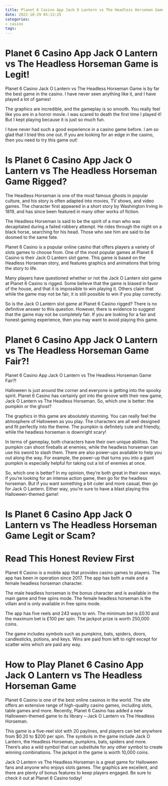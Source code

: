 ```yaml
---
title: Planet 6 Casino App Jack O Lantern vs The Headless Horseman Game is Legit!
date: 2022-10-29 05:13:25
categories:
- casino
tags:
---
```



#  Planet 6 Casino App Jack O Lantern vs The Headless Horseman Game is Legit!

Planet 6 Casino Jack O Lantern vs The Headless Horseman Game is by far the best game in the casino. I have never seen anything like it, and I have played a lot of games!

The graphics are incredible, and the gameplay is so smooth. You really feel like you are in a horror movie. I was scared to death the first time I played it! But I kept playing because it is just so much fun.

I have never had such a good experience in a casino game before. I am so glad that I tried this one out. If you are looking for an edge in the casino, then you need to try this game out!

#  Is Planet 6 Casino App Jack O Lantern vs The Headless Horseman Game Rigged?

The Headless Horseman is one of the most famous ghosts in popular culture, and his story is often adapted into movies, TV shows, and video games. The character first appeared in a short story by Washington Irving in 1819, and has since been featured in many other works of fiction.

The Headless Horseman is said to be the spirit of a man who was decapitated during a failed robbery attempt. He rides through the night on a black horse, searching for his head. Those who see him are said to be doomed to the same fate.

Planet 6 Casino is a popular online casino that offers players a variety of slots games to choose from. One of the most popular games at Planet 6 Casino is their Jack O Lantern slot game. This game is based on the Headless Horseman story, and features graphics and animations that bring the story to life.

Many players have questioned whether or not the Jack O Lantern slot game at Planet 6 Casino is rigged. Some believe that the game is biased in favor of the house, and that it is impossible to win playing it. Others claim that while the game may not be fair, it is still possible to win if you play correctly.

So is the Jack O Lantern slot game at Planet 6 Casino rigged? There is no definitive answer to this question. However, there is evidence to suggest that the game may not be completely fair. If you are looking for a fair and honest gaming experience, then you may want to avoid playing this game.

#  Planet 6 Casino App Jack O Lantern vs The Headless Horseman Game Fair?!

Planet 6 Casino App Jack O Lantern vs The Headless Horseman Game Fair?!

 Halloween is just around the corner and everyone is getting into the spooky spirit. Planet 6 Casino has certainly got into the groove with their new game, Jack O Lantern vs The Headless Horseman. So, which one is better: the pumpkin or the ghost?

The graphics in this game are absolutely stunning. You can really feel the atmosphere of Halloween as you play. The characters are all well designed and fit perfectly into the theme. The pumpkin is definitely cute and friendly, while the headless horseman is downright scary!

In terms of gameplay, both characters have their own unique abilities. The pumpkin can shoot fireballs at enemies, while the headless horseman can use his sword to slash them. There are also power-ups available to help you out along the way. For example, the power-up that turns you into a giant pumpkin is especially helpful for taking out a lot of enemies at once.

So, which one is better? In my opinion, they’re both great in their own ways. If you’re looking for an intense action game, then go for the headless horseman. But if you want something a bit cuter and more casual, then go for Jack O Lantern. Either way, you’re sure to have a blast playing this Halloween-themed game!

#  Is Planet 6 Casino App Jack O Lantern vs The Headless Horseman Game Legit or Scam?

# Read This Honest Review First

Planet 6 Casino is a mobile app that provides casino games to players. The app has been in operation since 2017. The app has both a male and a female headless horseman character.

The male headless horseman is the bonus character and is available in the main game and free spins mode. The female headless horseman is the villain and is only available in free spins mode.

The app has five reels and 243 ways to win. The minimum bet is £0.10 and the maximum bet is £100 per spin. The jackpot prize is worth 250,000 coins.

The game includes symbols such as pumpkins, bats, spiders, doors, candlesticks, potions, and keys. Wins are paid from left to right except for scatter wins which are paid any way.

#  How to Play Planet 6 Casino App Jack O Lantern vs The Headless Horseman Game

Planet 6 Casino is one of the best online casinos in the world. The site offers an extensive range of high-quality casino games, including slots, table games and more. Recently, Planet 6 Casino has added a new Halloween-themed game to its library – Jack O Lantern vs The Headless Horseman.

This game is a five-reel slot with 20 paylines, and players can bet anywhere from $0.20 to $200 per spin. The symbols in the game include Jack O Lantern, the Headless Horseman, pumpkins, bats, spiders and more. There’s also a wild symbol that can substitute for any other symbol to create winning combinations. The jackpot in the game is worth 10,000 coins.

Jack O Lantern vs The Headless Horseman is a great game for Halloween fans and anyone who enjoys slots games. The graphics are excellent, and there are plenty of bonus features to keep players engaged. Be sure to check it out at Planet 6 Casino today!